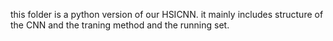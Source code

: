 this folder is a python version of our HSICNN.
it mainly includes structure of the CNN
and the traning method
and the running set.
